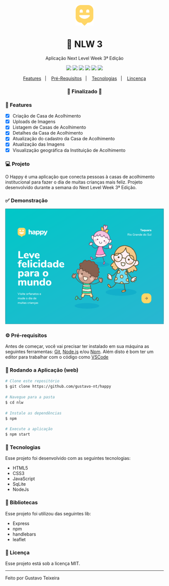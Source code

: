 <p align="center">
  <img src="https://github.com/gustavo-nt/happy/blob/master/public/img/logo-icon.png" alt="logo" height="65"/>
</p>

<h1 align="center">
    🚀 NLW 3
</h1>

<p align="center">Aplicação Next Level Week 3ª Edição</p>

<p align="center">
  <img src="https://img.shields.io/static/v1?label=node&message=12.13.1&color=339933&logo=node.js" />
  <img src="https://img.shields.io/static/v1?label=html&message=5.0&color=61DAFB&logo=html" />
  <img src="https://img.shields.io/static/v1?label=css&message=3.0&color=0088CC&logo=css" />
  <img src="https://img.shields.io/static/v1?label=js&message=ecma2018&color=yellow&logo=javascript" />
  <img src="https://img.shields.io/badge/last%20commit-october-important" />
  <img src="https://img.shields.io/badge/license-MIT-success"/>
</p>

<p align="center">
  <a href="#-features">Features</a>&nbsp;&nbsp;&nbsp;|&nbsp;&nbsp;&nbsp;
  <a href="#-pré-requisitos">Pré-Requisitos</a>&nbsp;&nbsp;&nbsp;|&nbsp;&nbsp;&nbsp;
  <a href="#-tecnologias">Tecnologias</a>&nbsp;&nbsp;&nbsp;|&nbsp;&nbsp;&nbsp;
  <a href="#-licença">Lincença</a>
</p>

<h3 align="center"> 
🚧  Finalizado  🚧
</h3>

### 📎 Features 

- [x] Criação de Casa de Acolhimento
- [x] Uploads de Imagens
- [x] Listagem de Casas de Acolhimento
- [x] Detalhes da Casa de Acolhimento
- [x] Atualização do cadastro da Casa de Acolhimento
- [x] Atualização das Imagens
- [x] Visualização geográfica da Instituição de Acolhimento

### 💻 Projeto

O Happy é uma aplicação que conecta pessoas à casas de acolhimento institucional para fazer o dia de muitas crianças mais feliz. Projeto desenvolvido durante a semana do Next Level Week 3ª Edição. 

### ✅ Demonstração
<img src="https://github.com/gustavo-nt/happy/blob/master/public/img/Happy.PNG" />

### ⚙ Pré-requisitos

Antes de começar, você vai precisar ter instalado em sua máquina as seguintes ferramentas:
[Git](https://git-scm.com), [Node.js](https://nodejs.org/en/) e/ou [Npm](https://www.npmjs.com/get-npm). 
Além disto é bom ter um editor para trabalhar com o código como [VSCode](https://code.visualstudio.com/)

### 📗 Rodando a Aplicação (web)

```bash
# Clone este repositório
$ git clone https://github.com/gustavo-nt/happy

# Navegue para a pasta
$ cd nlw

# Instale as dependências
$ npm

# Execute a aplicação
$ npm start
```

### 🚀 Tecnologias

Esse projeto foi desenvolvido com as seguintes tecnologias:

- HTML5
- CSS3
- JavaScript
- SqLite
- NodeJs

### 📕 Bibliotecas

Esse projeto foi utilizou das seguintes lib:

- Express
- npm
- handlebars
- leaflet

### 📝 Licença

Esse projeto está sob a licença MIT.

<hr/>

Feito por Gustavo Teixeira
